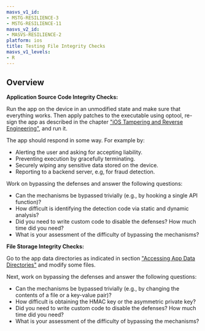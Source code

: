 ```yaml
---
masvs_v1_id:
- MSTG-RESILIENCE-3
- MSTG-RESILIENCE-11
masvs_v2_id:
- MASVS-RESILIENCE-2
platform: ios
title: Testing File Integrity Checks
masvs_v1_levels:
- R
---
```


## Overview

**Application Source Code Integrity Checks:**

Run the app on the device in an unmodified state and make sure that everything works. Then apply patches to the executable using optool, re-sign the app as described in the chapter ["iOS Tampering and Reverse Engineering"](../../Document/0x06c-Reverse-Engineering-and-Tampering.md#patching-repackaging-and-re-signing), and run it.

The app should respond in some way. For example by:

- Alerting the user and asking for accepting liability.
- Preventing execution by gracefully terminating.
- Securely wiping any sensitive data stored on the device.
- Reporting to a backend server, e.g, for fraud detection.

Work on bypassing the defenses and answer the following questions:

- Can the mechanisms be bypassed trivially (e.g., by hooking a single API function)?
- How difficult is identifying the detection code via static and dynamic analysis?
- Did you need to write custom code to disable the defenses? How much time did you need?
- What is your assessment of the difficulty of bypassing the mechanisms?

**File Storage Integrity Checks:**

Go to the app data directories as indicated in section ["Accessing App Data Directories"](../../Document/0x06b-Basic-Security-Testing.md#accessing-app-data-directories) and modify some files.

Next, work on bypassing the defenses and answer the following questions:

- Can the mechanisms be bypassed trivially (e.g., by changing the contents of a file or a key-value pair)?
- How difficult is obtaining the HMAC key or the asymmetric private key?
- Did you need to write custom code to disable the defenses? How much time did you need?
- What is your assessment of the difficulty of bypassing the mechanisms?
